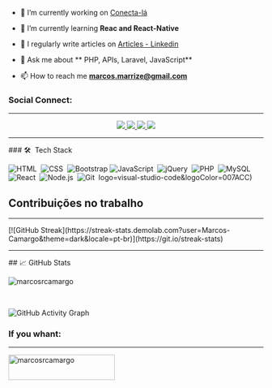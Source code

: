 

- 🔭 I’m currently working on [Conecta-lá](https://www.linkedin.com/company/conecta-la)

- 🌱 I’m currently learning **Reac and React-Native**

- 📝 I regularly write articles on [Articles - Linkedin](https://www.linkedin.com/in/marcosrubenscamargo/recent-activity/posts/)

- 💬 Ask me about ** PHP, APIs, Laravel, JavaScript**

- 📫 How to reach me **marcos.marrize@gmail.com**

<h3 align="left">Social Connect:</h3>
<hr>
<p align="center">
<a href="https://instagram.com/marcosrcamargo" target="blank"><img src="https://img.shields.io/badge/Instagram-E4405F?style=for-the-badge&logo=instagram&logoColor=white" />
</a>
<a href="https://www.youtube.com/c/@marcosrcamargo" target="blank">
<img src="https://img.shields.io/badge/YouTube_Music-FF0000?style=for-the-badge&logo=youtube-music&logoColor=white" />
</a>
<a href="https://www.linkedin.com/in/marcosrcamargo/"><img src="https://img.shields.io/badge/LinkedIn-0077B5?style=for-the-badge&logo=linkedin&logoColor=white" />
</a>
<a href="https://twitter.com/marcosrcamargo"><img src="https://img.shields.io/badge/Twitter-1DA1F2?style=for-the-badge&logo=twitter&logoColor=white" />
</a>


<hr>
### 🛠 &nbsp;Tech Stack

![HTML](https://img.shields.io/badge/-HTML-05122A?style=flat&logo=HTML5)&nbsp;
![CSS](https://img.shields.io/badge/-CSS-05122A?style=flat&logo=CSS3&logoColor=1572B6)&nbsp;
![Bootstrap](https://img.shields.io/badge/-Bootstrap-05122A?style=flat&logo=bootstrap&logoColor=563D7C)
![JavaScript](https://img.shields.io/badge/-JavaScript-05122A?style=flat&logo=javascript)&nbsp;
![jQuery](https://img.shields.io/badge/-jQuery-05122A?style=flat&logo=jQuery)&nbsp;
![PHP](https://img.shields.io/badge/-PHP-05122A?style=flat&logo=php)&nbsp;
![MySQL](https://img.shields.io/badge/-MySQL-05122A?style=flat&logo=MySQL)&nbsp;
![React](https://img.shields.io/badge/-React-05122A?style=flat&logo=react)&nbsp;
![Node.js](https://img.shields.io/badge/-Node.js-05122A?style=flat&logo=node.js)&nbsp;
![Git](https://img.shields.io/badge/-Git-05122A?style=flat&logo=git)&nbsp;
logo=visual-studio-code&logoColor=007ACC)&nbsp;


## Contribuições no trabalho
<hr />
[![GitHub Streak](https://streak-stats.demolab.com?user=Marcos-Camargo&theme=dark&locale=pt-br)](https://git.io/streak-stats)
<hr />
## &#x1f4c8; GitHub Stats

<p>
<img align="center" src="https://github-readme-stats.vercel.app/api/top-langs?username=marcosrcamargo&show_icons=true&locale=en&layout=compact&theme=radical" alt="marcosrcamargo" />

</p>
<p>
<!-- <img align="center" src="https://github-readme-streak-stats.herokuapp.com/?user=marcosrcamargo&theme=radical" alt="marcosrcamargo" />
</p> -->
 <br />
 
![GitHub Activity Graph](https://activity-graph.herokuapp.com/graph?username=marcosrcamargo&bg_color=000000&color=4fff67&line=4fff67&point=ffffff&area=true&hide_border=true)  

<h3 align="left">If you whant:</h3>
<hr>
<p><a href="https://ko-fi.com/marcosrcamargo"> 
<img align="left" src="https://cdn.ko-fi.com/cdn/kofi3.png?v=3" height="50" width="210" alt="marcosrcamargo" /></a></p>

